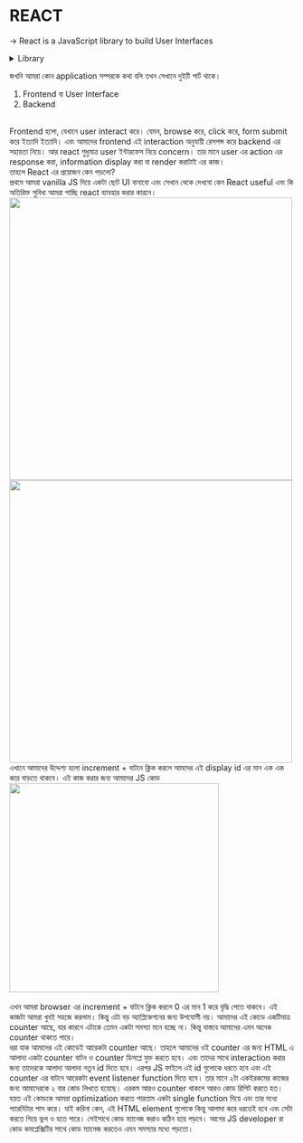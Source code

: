 # REACT
&#8594; React is a JavaScript library to build User Interfaces <br/>

<details>
<summary>Library</summary>
  Library মানে হচ্ছে কিছু কালেকশন অব কোডস, যেটা re-use করে আমরা আমাদের অ্যাপ্লিকেশন বানাতে পারি। <br/>
  React ও একইভাবে কিছু vanilla javascript code এর কালেকশন যেটা ব্যাবহার করে আমরা easily website, mobile application এমনকি desktop এর user interface ও বানাতে পারি।
</details>

জখনি আমরা কোন application সম্পরকে কথা বলি তখন সেখানে দুইটি পার্ট থাকে।
1. Frontend বা User Interface
2. Backend
<br/>
Frontend হলো, যেখানে user interact করে। যেমন, browse করে, click করে, form submit করে ইত্যাদি ইত্যাদি। এবং আমাদের frontend এই interaction অনুযায়ী রেসপন্স করে backend এর সহায়তা নিয়ে। আর react শুধুমাত্র user ইন্টারফেস নিয়ে concern। তার মানে user এর action এর response করা, information display করা বা render করাটাই এর কাজ।
<br/>
তাহলে React এর প্রয়োজন কেন পড়লো?
<br/>
প্রথমে আমরা vanilla JS দিয়ে একটা ছোট UI বানাবো এবং সেখান থেকে দেখবো কেন React useful এবং কি অতিরিক্ত সুবিধা আমরা পাচ্ছি react ব্যাবহার করার কারনে।
<br/>
<img align="left" width="500" src="https://i.ibb.co/tm5VbPG/ht.png"/>
<img align="left" width="500" src="https://i.ibb.co/Z8ZwNxF/Capture.png"/>
<br/>
এখানে আমাদের উদ্দেশ্য হলো increment + বাটনে ক্লিক করলে আমদের এই display id এর মান এক এক করে বাড়তে থাকবে। এই কাজ করার জন্য আমাদের JS কোড
<img width="370" src="https://i.ibb.co/W5t5KQK/script-js.png"/>
<br/><br/>
এখন আমরা browser এর increment + বাটনে ক্লিক করলে 0 এর মান 1 করে বৃদ্ধি পেতে থাকবে। এই কাজটা আমরা খুবই সহজে করলাম। কিন্তু এটা বড় অ্যাপ্লিকেশনের জন্য উপযোগী নয়। আমাদের এই কোডে একটিমাত্র counter আছে, যার কারনে এটাকে তেমন একটা সমস্যা মনে হচ্ছে না। কিন্তু বাস্তবে আমাদের এমন অনেক counter থাকতে পারে।
<br/>
ধরা যাক আমাদের এই কোডেই আরেকটা counter আছে। তাহলে আমাদের ওই counter এর জন্য HTML এ আলাদা একটা counter বাটন ও counter ডিসপ্লে যুক্ত করতে হবে। এবং তাদের সাথে interaction করার জন্য তাদেরকে আলাদা আলাদা নতুন id দিতে হবে। এরপর JS ফাইলে এই id গুলোকে ধরতে হবে এবং এই counter এর বাটনে আরেকটা event listener function দিতে হবে। তার মানে ২টা একইরকমের কাজের জন্য আমাদেরকে ২ বার কোড লিখতে হয়েছে। এরকম আরও counter থাকলে আরও কোড রিপিট করতে হত। হয়ত এই কোডকে আমরা optimization করতে পারতাম একটা single function দিয়ে এবং তার মধ্যে প্যারমিটার পাস করে। যাই করিনা কেন, এই HTML element গুলোকে কিন্তু আলাদা করে ধরতেই হবে এবং সেটা করতে গিয়ে ভুল ও হতে পারে। সেইসাথে কোড ম্যানেজ করাও কঠিন হয়ে পড়বে। আগের JS developer রা কোড কমপ্লেক্সিটির সাথে কোড ম্যানেজ করতেও এমন সমস্যার মধ্যে পড়তো।
<br/>
